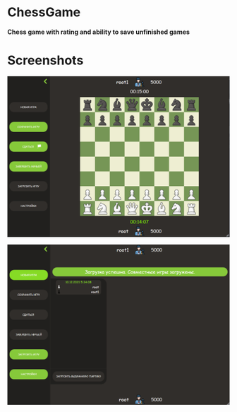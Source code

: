# ChessGame

**Chess game with rating and ability to save unfinished games**

# Screenshots

<p align="center">
  <img src="Images/game.png" Width="800" />
</p>
<p align="center">
  <img src="Images/games.png" Width="800" />
</p>
